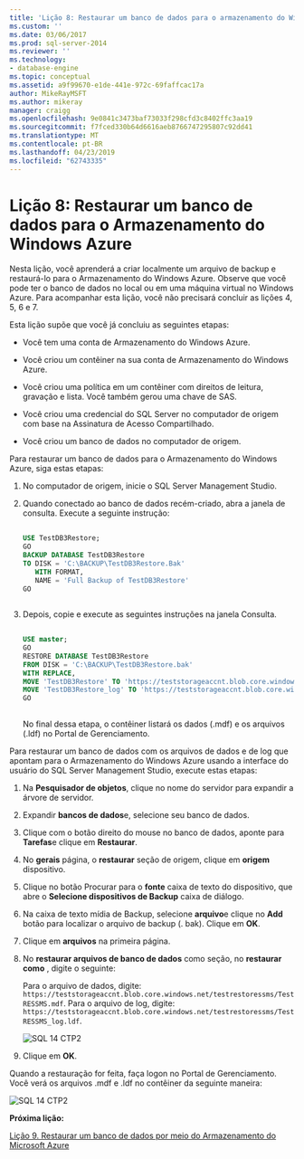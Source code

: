 ```yaml
---
title: 'Lição 8: Restaurar um banco de dados para o armazenamento do Windows Azure | Microsoft Docs'
ms.custom: ''
ms.date: 03/06/2017
ms.prod: sql-server-2014
ms.reviewer: ''
ms.technology:
- database-engine
ms.topic: conceptual
ms.assetid: a9f99670-e1de-441e-972c-69faffcac17a
author: MikeRayMSFT
ms.author: mikeray
manager: craigg
ms.openlocfilehash: 9e0841c3473baf73033f298cfd3c8402ffc3aa19
ms.sourcegitcommit: f7fced330b64d6616aeb8766747295807c92dd41
ms.translationtype: MT
ms.contentlocale: pt-BR
ms.lasthandoff: 04/23/2019
ms.locfileid: "62743335"
---
```

# <a name="lesson-8-restore-a-database-to-windows-azure-storage"></a>Lição 8: Restaurar um banco de dados para o Armazenamento do Windows Azure
  Nesta lição, você aprenderá a criar localmente um arquivo de backup e restaurá-lo para o Armazenamento do Windows Azure. Observe que você pode ter o banco de dados no local ou em uma máquina virtual no Windows Azure. Para acompanhar esta lição, você não precisará concluir as lições 4, 5, 6 e 7.  
  
 Esta lição supõe que você já concluiu as seguintes etapas:  
  
-   Você tem uma conta de Armazenamento do Windows Azure.  
  
-   Você criou um contêiner na sua conta de Armazenamento do Windows Azure.  
  
-   Você criou uma política em um contêiner com direitos de leitura, gravação e lista. Você também gerou uma chave de SAS.  
  
-   Você criou uma credencial do SQL Server no computador de origem com base na Assinatura de Acesso Compartilhado.  
  
-   Você criou um banco de dados no computador de origem.  
  
 Para restaurar um banco de dados para o Armazenamento do Windows Azure, siga estas etapas:  
  
1.  No computador de origem, inicie o SQL Server Management Studio.  
  
2.  Quando conectado ao banco de dados recém-criado, abra a janela de consulta. Execute a seguinte instrução:  
  
    ```sql  
  
    USE TestDB3Restore;   
    GO   
    BACKUP DATABASE TestDB3Restore   
    TO DISK = 'C:\BACKUP\TestDB3Restore.Bak'   
       WITH FORMAT,   
       NAME = 'Full Backup of TestDB3Restore'   
    GO  
  
    ```  
  
3.  Depois, copie e execute as seguintes instruções na janela Consulta.  
  
    ```sql  
  
    USE master;   
    GO   
    RESTORE DATABASE TestDB3Restore    
    FROM DISK = 'C:\BACKUP\TestDB3Restore.bak'    
    WITH REPLACE,   
    MOVE 'TestDB3Restore' TO 'https://teststorageaccnt.blob.core.windows.net/testcontainrestore/TestDB3Restore.mdf',     
    MOVE 'TestDB3Restore_log' TO 'https://teststorageaccnt.blob.core.windows.net/testcontainrestore/TestDB3Restore_log.ldf';   
    GO  
  
    ```  
  
     No final dessa etapa, o contêiner listará os dados (.mdf) e os arquivos (.ldf) no Portal de Gerenciamento.  
  
 Para restaurar um banco de dados com os arquivos de dados e de log que apontam para o Armazenamento do Windows Azure usando a interface do usuário do SQL Server Management Studio, execute estas etapas:  
  
1.  Na **Pesquisador de objetos**, clique no nome do servidor para expandir a árvore de servidor.  
  
2.  Expandir **bancos de dados**e, selecione seu banco de dados.  
  
3.  Clique com o botão direito do mouse no banco de dados, aponte para **Tarefas**e clique em **Restaurar**.  
  
4.  No **gerais** página, o **restaurar** seção de origem, clique em **origem** dispositivo.  
  
5.  Clique no botão Procurar para o **fonte** caixa de texto do dispositivo, que abre o **Selecione dispositivos de Backup** caixa de diálogo.  
  
6.  Na caixa de texto mídia de Backup, selecione **arquivo**e clique no **Add** botão para localizar o arquivo de backup (. bak). Clique em **OK**.  
  
7.  Clique em **arquivos** na primeira página.  
  
8.  No **restaurar arquivos de banco de dados** como seção, no **restaurar como** , digite o seguinte:  
  
     Para o arquivo de dados, digite: `https://teststorageaccnt.blob.core.windows.net/testrestoressms/TestRESSMS.mdf`. Para o arquivo de log, digite: `https://teststorageaccnt.blob.core.windows.net/testrestoressms/TestRESSMS_log.ldf`.  
  
     ![SQL 14 CTP2](../tutorials/media/ss-was-tutlesson-8-8.gif "SQL 14 CTP2")  
  
9. Clique em **OK**.  
  
 Quando a restauração for feita, faça logon no Portal de Gerenciamento. Você verá os arquivos .mdf e .ldf no contêiner da seguinte maneira:  
  
 ![SQL 14 CTP2](../tutorials/media/ss-was-tutlesson-8-9.gif "SQL 14 CTP2")  
  
 **Próxima lição:**  
  
 [Lição 9. Restaurar um banco de dados por meio do Armazenamento do Microsoft Azure](../relational-databases/lesson-8-restore-as-new-database-from-log-backup.md)  
  
  
